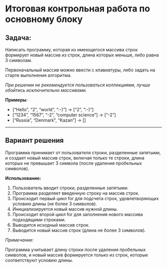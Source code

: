 # Итоговая контрольная работа по основному блоку

## Задача: 
Написать программу, которая из имеющегося массива строк формирует новый массив из строк, длина которых меньше, либо равна 3 символам. 

Первоначальный массив можно ввести с клавиатуры, либо задать на старте выполнения алгоритма. 

*При решении не рекомендуется пользоваться коллекциями, лучше обойтись исключительно массивами.*

**Примеры**:

 - [“Hello”, “2”, “world”, “:-)”] → [“2”, “:-)”]
 - [“1234”, “1567”, “-2”, “computer science”] → [“-2”]
 - [“Russia”, “Denmark”, “Kazan”] → []


____


## Вариант решения

Программа принимает от пользователя строки, разделенные запятыми, и создает новый массив строк, включая только те строки, длина которых не превышает 3 символа (после удаления пробельных символов).

**Использование:**

1. Пользователь вводит строки, разделенные запятыми.
2. Программа разделяет введенную строку на массив строк.
3. Происходит первый цикл for для подсчета строк, удовлетворяющих условию длины (не более 3 символов).
4. Инициализируется новый массив нужной длины.
5. Происходит второй цикл for для заполнения нового массива подходящими строками.
6. Выводится исходный массив строк.
7. Выводится новый массив строк (длина не более 3 символов).


*Примечание:*

Программа учитывает длину строки после удаления пробельных символов, и новый массив формируется только из строк, которые соответствуют условию длины.

